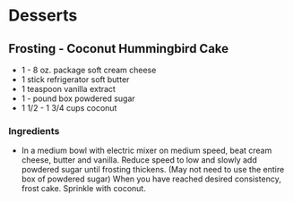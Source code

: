 # Desserts

## Frosting - Coconut Hummingbird Cake

* 1 - 8 oz. package soft cream cheese
* 1 stick refrigerator soft butter
* 1 teaspoon vanilla extract
* 1 - pound box powdered sugar
* 1 1/2 - 1 3/4 cups coconut

### Ingredients

* In a medium bowl with electric mixer on medium speed, beat cream cheese, butter and vanilla. Reduce speed to low and slowly add powdered sugar until frosting thickens. (May not need to use the entire box of powdered sugar) When you have reached desired consistency, frost cake. Sprinkle with coconut.
